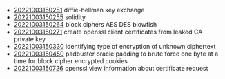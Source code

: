 - [20221003150251](/zet/20221003150251/README.md) diffie-hellman key exchange
- [20221003150255](/zet/20221003150255/README.md) solidity
- [20221003150264](/zet/20221003150264/README.md) block ciphers AES DES blowfish
- [20221003150271](/zet/20221003150271/README.md) create openssl client certificates from leaked CA private key
- [20221003150330](/zet/20221003150330/README.md) identifying type of encryption of unknown ciphertext
- [20221003150450](/zet/20221003150450/README.md) padbuster oracle padding to brute force one byte at a time for block cipher encrypted cookies
- [20221003150726](/zet/20221003150726/README.md) openssl view information about certificate request
